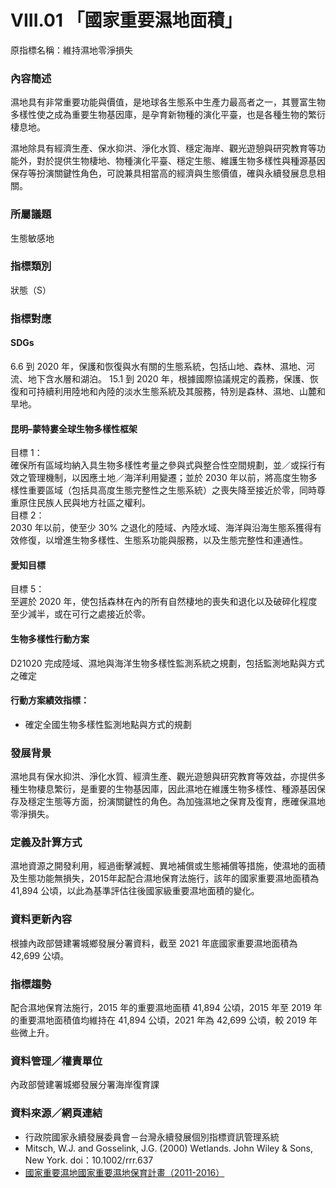 # VIII.01 「國家重要濕地面積」
原指標名稱：維持濕地零淨損失

<script type="text/javascript" src="http://cdn.mathjax.org/mathjax/latest/MathJax.js?config=TeX-AMS-MML_HTMLorMML"></script>

### 內容簡述
濕地具有非常重要功能與價值，是地球各生態系中生產力最高者之一，其豐富生物多樣性使之成為重要生物基因庫，是孕育新物種的演化平臺，也是各種生物的繁衍棲息地。

濕地除具有經濟生產、保水抑洪、淨化水質、穩定海岸、觀光遊憩與研究教育等功能外，對於提供生物棲地、物種演化平臺、穩定生態、維護生物多樣性與種源基因保存等扮演關鍵性角色，可說兼具相當高的經濟與生態價值，確與永續發展息息相關。

### 所屬議題
生態敏感地
### 指標類別
狀態（S）
### 指標對應
#### SDGs
6.6
到 2020 年，保護和恢復與水有關的生態系統，包括山地、森林、濕地、河流、地下含水層和湖泊。
15.1
到 2020 年，根據國際協議規定的義務，保護、恢復和可持續利用陸地和內陸的淡水生態系統及其服務，特別是森林、濕地、山麓和旱地。
#### 昆明–蒙特婁全球生物多樣性框架
目標 1：<br>
確保所有區域均納入具生物多樣性考量之參與式與整合性空間規劃，並／或採行有效之管理機制，以因應土地／海洋利用變遷；並於 2030 年以前，將高度生物多樣性重要區域（包括具高度生態完整性之生態系統）之喪失降至接近於零，同時尊重原住民族人民與地方社區之權利。<br>
目標 2：<br>
2030 年以前，使至少 30% 之退化的陸域、內陸水域、海洋與沿海生態系獲得有效修復，以增進生物多樣性、生態系功能與服務，以及生態完整性和連通性。<br>
#### 愛知目標
目標 5：<br>
至遲於 2020 年，使包括森林在內的所有自然棲地的喪失和退化以及破碎化程度至少減半，或在可行之處接近於零。
#### 生物多樣性行動方案
D21020 完成陸域、濕地與海洋生物多樣性監測系統之規劃，包括監測地點與方式之確定
#### 行動方案績效指標：
* 確定全國生物多樣性監測地點與方式的規劃
### 發展背景
濕地具有保水抑洪、淨化水質、經濟生產、觀光遊憩與研究教育等效益，亦提供多種生物棲息繁衍，是重要的生物基因庫，因此濕地在維護生物多樣性、種源基因保存及穩定生態等方面，扮演關鍵性的角色。為加強濕地之保育及復育，應確保濕地零淨損失。
### 定義及計算方式
濕地資源之開發利用，經過衝擊減輕、異地補償或生態補償等措施，使濕地的面積及生態功能無損失，2015年起配合濕地保育法施行，該年的國家重要濕地面積為 41,894 公頃，以此為基準評估往後國家級重要濕地面積的變化。
### 資料更新內容
根據內政部營建署城鄉發展分署資料，截至 2021 年底國家重要濕地面積為 42,699 公頃。
### 指標趨勢
配合濕地保育法施行，2015 年的重要濕地面積 41,894 公頃，2015 年至 2019 年的重要濕地面積值均維持在 41,894 公頃，2021 年為 42,699 公頃，較 2019 年些微上升。
### 資料管理／權責單位
內政部營建署城鄉發展分署海岸復育課
### 資料來源／網頁連結
* 行政院國家永續發展委員會－台灣永續發展個別指標資訊管理系統
* Mitsch, W.J. and Gosselink, J.G. (2000) Wetlands. John Wiley & Sons, New York. doi：10.1002/rrr.637
* [國家重要濕地國家重要濕地保育計畫（2011-2016）](http://wetland-tw.tcd.gov.tw/WetLandWeb/landprotect.php)
